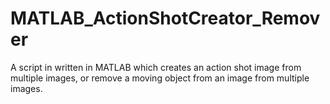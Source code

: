 # MATLAB_ActionShotCreator_Remover
A script in written in MATLAB which creates an action shot image from multiple images, or remove a moving object from an image from multiple images.
